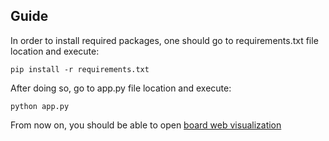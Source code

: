 ## Guide
In order to install required packages, one should go to requirements.txt file location and execute:
```
pip install -r requirements.txt
```
After doing so, go to app.py file location and execute:
```
python app.py
```
From now on, you should be able to open [board web visualization](http://127.0.0.1:5000/)
